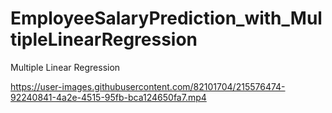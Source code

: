 # EmployeeSalaryPrediction_with_MultipleLinearRegression
Multiple Linear Regression


https://user-images.githubusercontent.com/82101704/215576474-92240841-4a2e-4515-95fb-bca124650fa7.mp4

